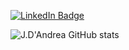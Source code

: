 
[![LinkedIn Badge](https://img.shields.io/badge/LinkedIn-Profile-informational?style=flat&logo=linkedin&logoColor=white&color=0D76A8)](https://www.linkedin.com/in/joaoluizdandrea/)


![J.D'Andrea GitHub stats](https://github-readme-stats.vercel.app/api?username=jlrdandrea&show_icons=true&theme=radical)

